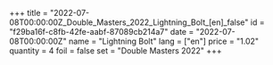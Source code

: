 +++
title = "2022-07-08T00:00:00Z_Double_Masters_2022_Lightning_Bolt_[en]_false"
id = "f29ba16f-c8fb-42fe-aabf-87089cb214a7"
date = "2022-07-08T00:00:00Z"
name = "Lightning Bolt"
lang = ["en"]
price = "1.02"
quantity = 4
foil = false
set = "Double Masters 2022"
+++
